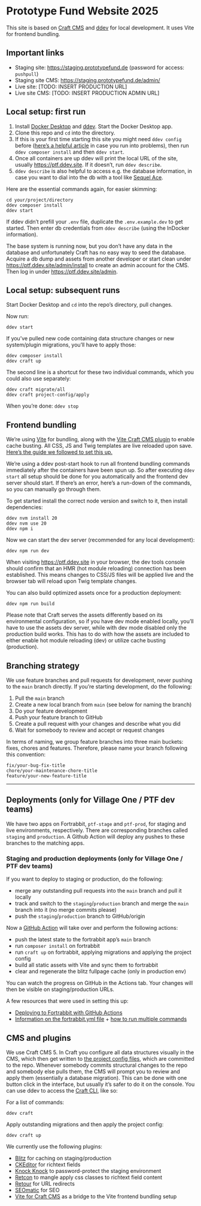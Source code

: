 # Prototype Fund Website 2025

This site is based on [Craft CMS](https://craftcms.com) and [ddev](https://ddev.readthedocs.io) for local development. It uses Vite for frontend bundling.

## Important links

- Staging site: https://staging.prototypefund.de (password for access: `pushpull`)
- Staging site CMS: https://staging.prototypefund.de/admin/
- Live site: [TODO: INSERT PRODUCTION URL]
- Live site CMS: [TODO: INSERT PRODUCTION ADMIN URL]

## Local setup: first run

1. Install [Docker Desktop](https://www.docker.com/products/docker-desktop/) and [ddev](https://ddev.readthedocs.io/en/stable/). Start the Docker Desktop app.
2. Clone this repo and `cd` into the directory.
3. If this is your first time starting this site you might need `ddev config` before ([here’s a helpful article](https://blog.fortrabbit.com/local-craft-dev-site-ddev-development-tool) in case you run into problems), then run `ddev composer install` and then `ddev start`.
4. Once all containers are up ddev will print the local URL of the site, usually https://ptf.ddev.site. If it doesn’t, run `ddev describe`.
5. `ddev describe` is also helpful to access e.g. the database information, in case you want to dial into the db with a tool like [Sequel Ace](https://sequel-ace.com).

Here are the essential commands again, for easier skimming:

```
cd your/project/directory
ddev composer install
ddev start
```

If ddev didn’t prefill your `.env` file, duplicate the `.env.example.dev` to get started. Then enter db credentials from `ddev describe` (using the InDocker information).

The base system is running now, but you don’t have any data in the database and unfortunately Craft has no easy way to seed the database. Acquire a db dump and assets from another developer or start clean under https://ptf.ddev.site/admin/install to create an admin account for the CMS. Then log in under https://ptf.ddev.site/admin.

## Local setup: subsequent runs

Start Docker Desktop and `cd` into the repo’s directory, pull changes.

Now run:

```
ddev start
```

If you’ve pulled new code containing data structure changes or new system/plugin migrations, you’ll have to apply those:

```
ddev composer install
ddev craft up
```

The second line is a shortcut for these two individual commands, which you could also use separately:

```
ddev craft migrate/all
ddev craft project-config/apply
```

When you’re done: `ddev stop`

## Frontend bundling

We’re using [Vite](https://vitejs.dev) for bundling, along with the [Vite Craft CMS plugin](https://plugins.craftcms.com/vite) to enable cache busting. All CSS, JS and Twig templates are live reloaded upon save. [Here’s the guide we followed to set this up.](https://nystudio107.com/docs/vite/)

We’re using a ddev post-start hook to run all frontend bundling commands immediately after the containers have been spun up. So after executing `ddev start` all setup should be done for you automatically and the frontend dev server should start. If there’s an error, here’s a run-down of the commands, so you can manually go through them.

To get started install the correct node version and switch to it, then install dependencies:

```
ddev nvm install 20
ddev nvm use 20
ddev npm i
```

Now we can start the dev server (recommended for any local development):

```
ddev npm run dev
```

When visiting https://ptf.ddev.site in your browser, the dev tools console should confirm that an HMR (hot module reloading) connection has been established. This means changes to CSS/JS files will be applied live and the browser tab will reload upon Twig template changes.

You can also build optimized assets once for a production deployment:

```
ddev npm run build
```

Please note that Craft serves the assets differently based on its environmental configuration, so if you have dev mode enabled locally, you’ll have to use the assets dev server, while with dev mode disabled only the production build works. This has to do with how the assets are included to either enable hot module reloading (dev) or utilize cache busting (production).

## Branching strategy

We use feature branches and pull requests for development, never pushing to the `main` branch directly. If you’re starting development, do the following:

1. Pull the `main` branch
2. Create a new local branch from `main` (see below for naming the branch)
3. Do your feature development
4. Push your feature branch to GitHub
5. Create a pull request with your changes and describe what you did
6. Wait for somebody to review and accept or request changes

In terms of naming, we group feature branches into three main buckets: fixes, chores and features. Therefore, please name your branch following this convention:

```
fix/your-bug-fix-title
chore/your-maintenance-chore-title
feature/your-new-feature-title
```

---

## Deployments (only for Village One / PTF dev teams)

We have two apps on Fortrabbit, `ptf-stage` and `ptf-prod`, for staging and live environments, respectively. There are corresponding branches called `staging` and `production`. A Github Action will deploy any pushes to these branches to the matching apps.

### Staging and production deployments (only for Village One / PTF dev teams)

If you want to deploy to staging or production, do the following:

- merge any outstanding pull requests into the `main` branch and pull it locally
- track and switch to the `staging`/`production` branch and merge the `main` branch into it (no merge commits please)
- push the `staging`/`production` branch to GitHub/origin

Now a [GitHub Action](https://github.com/village-one/ptf-site/actions) will take over and perform the following actions:

- push the latest state to the fortrabbit app’s `main` branch
- run `composer install` on fortrabbit
- run `craft up` on fortrabbit, applying migrations and applying the project config
- build all static assets with Vite and sync them to fortrabbit
- clear and regenerate the blitz fullpage cache (only in production env)

You can watch the progress on GitHub in the Actions tab. Your changes will then be visible on staging/production URLs.

A few resources that were used in setting this up:

- [Deploying to Fortrabbit with GitHub Actions](https://blog.fortrabbit.com/how-to-use-github-actions)
- [Information on the fortrabbit.yml file](https://help.fortrabbit.com/deployment-file-v2) + [how to run multiple commands](https://www.culturefoundry.com/cultivate/technology/running-multiple-commands-after-deployment-to-fortrabbit/)

## CMS and plugins

We use Craft CMS 5. In Craft you configure all data structures visually in the CMS, which then get written to [the project config files](https://craftcms.com/docs/5.x/system/project-config.html), which are committed to the repo. Whenever somebody commits structural changes to the repo and somebody else pulls them, the CMS will prompt you to review and apply them (essentially a database migration). This can be done with one button click in the interface, but usually it’s safer to do it on the console. You can use ddev to access the [Craft CLI](https://craftcms.com/docs/4.x/console-commands.html), like so:

For a list of commands:

```
ddev craft
```

Apply outstanding migrations and then apply the project config:

```
ddev craft up
```

We currently use the following plugins:

- [Blitz](https://plugins.craftcms.com/blitz) for caching on staging/production
- [CKEditor](https://plugins.craftcms.com/ckeditor) for richtext fields
- [Knock Knock](https://plugins.craftcms.com/knock-knock) to password-protect the staging environment
- [Retcon](https://plugins.craftcms.com/retcon) to mangle apply css classes to richtext field content
- [Retour](https://plugins.craftcms.com/retour) for URL redirects
- [SEOmatic](https://nystudio107.com/docs/seomatic/) for SEO
- [Vite for Craft CMS](https://plugins.craftcms.com/vite) as a bridge to the Vite frontend bundling setup
